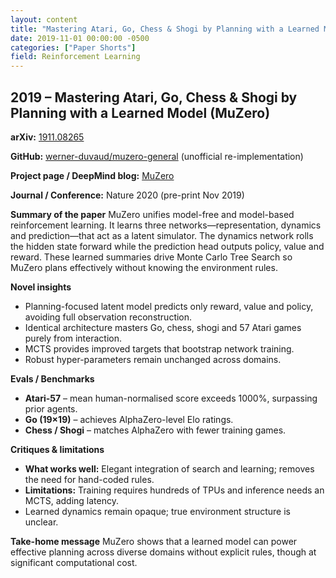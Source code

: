 ```yaml
---
layout: content
title: "Mastering Atari, Go, Chess & Shogi by Planning with a Learned Model"
date: 2019-11-01 00:00:00 -0500
categories: ["Paper Shorts"]
field: Reinforcement Learning
---
```


## 2019 – Mastering Atari, Go, Chess & Shogi by Planning with a Learned Model (MuZero)

**arXiv:** [1911.08265](https://arxiv.org/abs/1911.08265)

**GitHub:** [werner-duvaud/muzero-general](https://github.com/werner-duvaud/muzero-general) (unofficial re-implementation)

**Project page / DeepMind blog:** [MuZero](https://deepmind.com/blog/muzero-mastering-go-chess-shogi-and-atari-without-rules)

**Journal / Conference:** Nature 2020 (pre-print Nov 2019)

**Summary of the paper**
MuZero unifies model-free and model-based reinforcement learning. It learns three networks—representation,
dynamics and prediction—that act as a latent simulator. The dynamics network rolls the hidden state forward
while the prediction head outputs policy, value and reward. These learned summaries drive Monte Carlo Tree
Search so MuZero plans effectively without knowing the environment rules.

**Novel insights**
- Planning-focused latent model predicts only reward, value and policy, avoiding full observation reconstruction.
- Identical architecture masters Go, chess, shogi and 57 Atari games purely from interaction.
- MCTS provides improved targets that bootstrap network training.
- Robust hyper-parameters remain unchanged across domains.

**Evals / Benchmarks**
- **Atari-57** – mean human-normalised score exceeds 1000%, surpassing prior agents.
- **Go (19×19)** – achieves AlphaZero-level Elo ratings.
- **Chess / Shogi** – matches AlphaZero with fewer training games.

**Critiques & limitations**
- **What works well:** Elegant integration of search and learning; removes the need for hand-coded rules.
- **Limitations:** Training requires hundreds of TPUs and inference needs an MCTS, adding latency.
- Learned dynamics remain opaque; true environment structure is unclear.

**Take-home message**
MuZero shows that a learned model can power effective planning across diverse domains without explicit rules,
though at significant computational cost.

